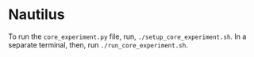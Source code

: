 # Nautilus

To run the `core_experiment.py` file, run, `./setup_core_experiment.sh`. In a separate terminal, then, run `./run_core_experiment.sh`.

